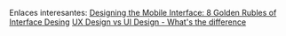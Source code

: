 Enlaces interesantes:
[Designing the Mobile Interface: 8 Golden Rubles of Interface Desing](https://www.youtube.com/watch?v=INY_M3Ebtck "CSC315 - Mobile Applications Development @ UNCW")
[UX Design vs UI Design - What's the difference](https://www.youtube.com/watch?v=5CxXhyhT6Fc "Learn UX Design | Video Tutorials")
